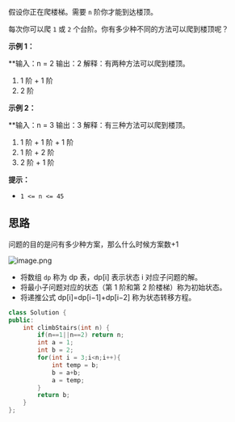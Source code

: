 假设你正在爬楼梯。需要 `n` 阶你才能到达楼顶。

每次你可以爬 `1` 或 `2` 个台阶。你有多少种不同的方法可以爬到楼顶呢？

**示例 1：**

**输入：n = 2
输出：2
解释：有两种方法可以爬到楼顶。
1. 1 阶 + 1 阶
2. 2 阶

**示例 2：**

**输入：n = 3
输出：3
解释：有三种方法可以爬到楼顶。
1. 1 阶 + 1 阶 + 1 阶
2. 1 阶 + 2 阶
3. 2 阶 + 1 阶

**提示：**
- `1 <= n <= 45`

## 思路

问题的目的是问有多少种方案，那么什么时候方案数+1

![image.png](https://obsidian-1311563466.cos.ap-guangzhou.myqcloud.com/baguwen/20241213111248.png)
- 将数组 `dp` 称为 dp 表，dp[i] 表示状态 i 对应子问题的解。
- 将最小子问题对应的状态（第 1 阶和第 2 阶楼梯）称为初始状态。
- 将递推公式 dp[i]=dp[i−1]+dp[i−2] 称为状态转移方程。

```c++
class Solution {
public:
    int climbStairs(int n) {
		if(n==1||n==2) return n;
		int a = 1;
		int b = 2;
		for(int i = 3;i<n;i++){
			int temp = b;
			b = a+b;
			a = temp;
		}
		return b;
    }
};
```